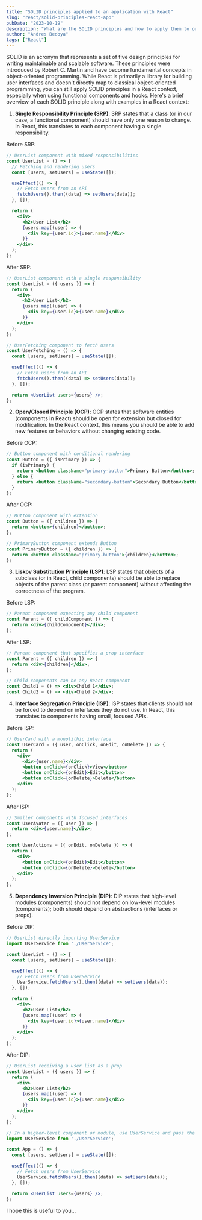 ```yaml
---
title: "SOLID principles applied to an application with React"
slug: "react/solid-principles-react-app"
pubDate: "2023-10-19"
description: "What are the SOLID principles and how to apply them to our applications made with React"
author: "Andres Bedoya"
tags: ["React"]
---
```


SOLID is an acronym that represents a set of five design principles for writing maintainable and scalable software. These principles were introduced by Robert C. Martin and have become fundamental concepts in object-oriented programming. While React is primarily a library for building user interfaces and doesn't directly map to classical object-oriented programming, you can still apply SOLID principles in a React context, especially when using functional components and hooks. Here's a brief overview of each SOLID principle along with examples in a React context:

1. **Single Responsibility Principle (SRP)**:
SRP states that a class (or in our case, a functional component) should have only one reason to change. In React, this translates to each component having a single responsibility.

Before SRP:
```jsx
// UserList component with mixed responsibilities
const UserList = () => {
  // Fetching and rendering users
  const [users, setUsers] = useState([]);

  useEffect(() => {
    // Fetch users from an API
    fetchUsers().then((data) => setUsers(data));
  }, []);

  return (
    <div>
      <h2>User List</h2>
      {users.map((user) => (
        <div key={user.id}>{user.name}</div>
      )}
    </div>
  );
};
```

After SRP:
```jsx
// UserList component with a single responsibility
const UserList = ({ users }) => {
  return (
    <div>
      <h2>User List</h2>
      {users.map((user) => (
        <div key={user.id}>{user.name}</div>
      )}
    </div>
  );
};

// UserFetching component to fetch users
const UserFetching = () => {
  const [users, setUsers] = useState([]);

  useEffect(() => {
    // Fetch users from an API
    fetchUsers().then((data) => setUsers(data));
  }, []);

  return <UserList users={users} />;
};
```

2. **Open/Closed Principle (OCP)**:
OCP states that software entities (components in React) should be open for extension but closed for modification. In the React context, this means you should be able to add new features or behaviors without changing existing code.

Before OCP:
```jsx
// Button component with conditional rendering
const Button = ({ isPrimary }) => {
  if (isPrimary) {
    return <button className="primary-button">Primary Button</button>;
  } else {
    return <button className="secondary-button">Secondary Button</button>;
  }
};
```

After OCP:
```jsx
// Button component with extension
const Button = ({ children }) => {
  return <button>{children}</button>;
};

// PrimaryButton component extends Button
const PrimaryButton = ({ children }) => {
  return <button className="primary-button">{children}</button>;
};
```

3. **Liskov Substitution Principle (LSP)**:
LSP states that objects of a subclass (or in React, child components) should be able to replace objects of the parent class (or parent component) without affecting the correctness of the program.

Before LSP:
```jsx
// Parent component expecting any child component
const Parent = ({ childComponent }) => {
  return <div>{childComponent}</div>;
};
```

After LSP:
```jsx
// Parent component that specifies a prop interface
const Parent = ({ children }) => {
  return <div>{children}</div>;
};

// Child components can be any React component
const Child1 = () => <div>Child 1</div>;
const Child2 = () => <div>Child 2</div>;
```

4. **Interface Segregation Principle (ISP)**:
ISP states that clients should not be forced to depend on interfaces they do not use. In React, this translates to components having small, focused APIs.

Before ISP:
```jsx
// UserCard with a monolithic interface
const UserCard = ({ user, onClick, onEdit, onDelete }) => {
  return (
    <div>
      <div>{user.name}</div>
      <button onClick={onClick}>View</button>
      <button onClick={onEdit}>Edit</button>
      <button onClick={onDelete}>Delete</button>
    </div>
  );
};
```

After ISP:
```jsx
// Smaller components with focused interfaces
const UserAvatar = ({ user }) => {
  return <div>{user.name}</div>;
};

const UserActions = ({ onEdit, onDelete }) => {
  return (
    <div>
      <button onClick={onEdit}>Edit</button>
      <button onClick={onDelete}>Delete</button>
    </div>
  );
};
```

5. **Dependency Inversion Principle (DIP)**:
DIP states that high-level modules (components) should not depend on low-level modules (components); both should depend on abstractions (interfaces or props).

Before DIP:
```jsx
// UserList directly importing UserService
import UserService from './UserService';

const UserList = () => {
  const [users, setUsers] = useState([]);

  useEffect(() => {
    // Fetch users from UserService
    UserService.fetchUsers().then((data) => setUsers(data));
  }, []);

  return (
    <div>
      <h2>User List</h2>
      {users.map((user) => (
        <div key={user.id}>{user.name}</div>
      )}
    </div>
  );
};
```

After DIP:
```jsx
// UserList receiving a user list as a prop
const UserList = ({ users }) => {
  return (
    <div>
      <h2>User List</h2>
      {users.map((user) => (
        <div key={user.id}>{user.name}</div>
      )}
    </div>
  );
};

// In a higher-level component or module, use UserService and pass the data to UserList.
import UserService from './UserService';

const App = () => {
  const [users, setUsers] = useState([]);

  useEffect(() => {
    // Fetch users from UserService
    UserService.fetchUsers().then((data) => setUsers(data));
  }, []);

  return <UserList users={users} />;
};
```

I hope this is useful to you...
